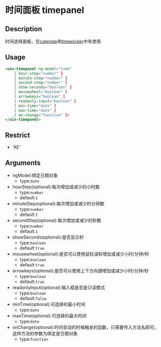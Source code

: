 # 时间面板 timepanel
## Description

时间选择面板，在<a ui-sref="app.api.calendar" href="../../calendar/docs/readme.md">calendar</a>和<a ui-sref="app.api.timepicker" href="../../timepicker/docs/readme.md">timepicker</a>中有使用

## Usage

``` html
<uix-timepanel ng-model="time"
    [ hour-step="number" ]
    [ minute-step="number" ]
    [ second-step="number" ]
    [ show-seconds="boolean" ]
    [ mousewheel="boolean" ]
    [ arrowkeys="boolean" ]
    [ readonly-input="boolean" ]
    [ min-time="date" ]
    [ max-time="date" ]
    [ on-change="function" ]>
</uix-timepanel>
```
## Restrict
- 'AE'

## Arguments
- ngModel:绑定日期对象
    - type:`date`
- hourStep(optional):每次增加或减少的小时数
    - type:`number`
    - default:`1`
- minuteStep(optional):每次增加或减少的分钟数
    - type:`number`
    - default:`1`
- secondStep(optional):每次增加或减少的秒数
    - type:`number`
    - default:`1`
- showSeconds(optional):是否显示秒
    - type:`boolean`
    - default:`true`
- mousewheel(optional):是否可以使用鼠标滚轮增加或减少小时/分钟/秒
    - type:`boolean`
    - default:`true`
- arrowkeys(optional):是否可以使用上下方向键增加或减少小时/分钟/秒
    - type:`boolean`
    - default:`true`
- readonlyInput(optional):输入框是否是只读模式
    - type:`boolean`
    - default:`false`
- minTime(optional):可选择的最小时间
    - type:`date`
- maxTime(optional):可选择的最大时间
    - type:`date`
- onChange(optional):时间变动的时候触发的函数，只需要传入方法名即可，这样方法的参数为绑定是日期对象
    - type:`function`